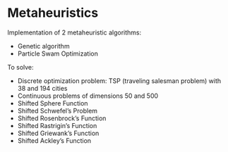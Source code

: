 # Metaheuristics 
 
Implementation of 2 metaheuristic algorithms:
- Genetic algorithm
- Particle Swam Optimization

To solve:
- Discrete optimization problem: TSP (traveling salesman problem) with 38 and 194 cities
- Continuous problems of dimensions 50 and 500
 - Shifted Sphere Function
 - Shifted Schwefel’s Problem 
 - Shifted Rosenbrock’s Function 
 - Shifted Rastrigin’s Function 
 - Shifted Griewank’s Function
 - Shifted Ackley’s Function 
